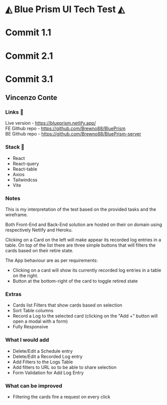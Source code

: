 # ◭ Blue Prism UI Tech Test ◭

# Commit 1.1
# Commit 2.1
# Commit 3.1
## Vincenzo Conte

### Links 🔗
Live version - https://blueprism.netlify.app/ <br/>
FE Github repo - https://github.com/Brewno88/BluePrism <br/>
BE Github repo - https://github.com/Brewno88/BluePrism-server

### Stack 🧰
- React
- React-query
- React-table
- Axios
- Tailwindcss
- Vite

### Notes
This is my interpretation of the test based on the provided tasks and the wireframe. <br/>

Both Front-End and Back-End solution are hosted on their on domain using respectively Netlify and Heroku. <br>

Clicking on a Card on the left will make appear its recorded log entries in a table.
On top of the list there are three simple buttons that will filters the cards based on their retire state. <br>

The App behaviour are as per requirements:
- Clicking on a card will show its currently recorded log entries in a table on the right.
- Button at the bottom-right of the card to toggle retired state

### Extras
- Cards list Filters that show cards based on selection
- Sort Table columns
- Record a Log to the selected card (clicking on the "Add +" button will open a modal with a form)
- Fully Responsive

### What I would add
- Delete/Edit a Schedule entry
- Delete/Edit a Recorded Log entry
- Add Filters to the Logs Table
- Add filters to URL so to be able to share selection
- Form Validation for Add Log Entry

### What can be improved
- Filtering the cards fire a request on every click
